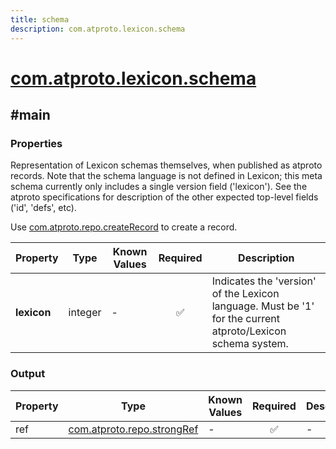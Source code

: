 ```yaml
---
title: schema
description: com.atproto.lexicon.schema
---
```


# [com.atproto.lexicon.schema](https://github.com/myConsciousness/atproto.dart/blob/main/lexicons/com/atproto/lexicon/schema.json)

## #main

### Properties

Representation of Lexicon schemas themselves, when published as atproto records. Note that the schema language is not defined in Lexicon; this meta schema currently only includes a single version field ('lexicon'). See the atproto specifications for description of the other expected top-level fields ('id', 'defs', etc).

Use [com.atproto.repo.createRecord](../../../../lexicons/com/atproto/repo/createRecord.md#main) to create a record.

| Property | Type | Known Values | Required | Description |
| --- | --- | --- | :---: | --- |
| **lexicon** | integer | - | ✅ | Indicates the 'version' of the Lexicon language. Must be '1' for the current atproto/Lexicon schema system. |

### Output

| Property | Type | Known Values | Required | Description |
| --- | --- | --- | :---: | --- |
| ref | [com.atproto.repo.strongRef](../../../../lexicons/com/atproto/repo/strongRef.md#main) | - | ✅ | - |
